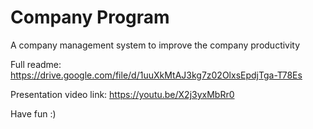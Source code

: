 # Company Program

A company management system to improve the company productivity 


Full readme:
https://drive.google.com/file/d/1uuXkMtAJ3kg7z02OlxsEpdjTga-T78Es

Presentation video link:
[https://youtu.be/X2j3yxMbRr0
](https://www.youtube.com/watch?v=OSWQR-C4S4g)

Have fun :)
